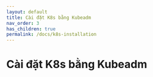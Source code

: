 ```yaml
---
layout: default
title: Cài đặt K8s bằng Kubeadm
nav_order: 3
has_children: true
permalink: /docs/k8s-installation
---
```


# Cài đặt K8s bằng Kubeadm
